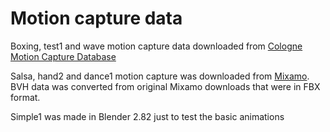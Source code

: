 # Motion capture data

Boxing, test1 and wave motion capture data downloaded from
[Cologne Motion Capture Database](https://mocap.web.th-koeln.de/webgl-search.php)

Salsa, hand2 and dance1 motion capture was downloaded from [Mixamo](https://www.mixamo.com/). 
BVH data was converted from original Mixamo downloads that were in FBX format.

Simple1 was made in Blender 2.82 just to test the basic animations



  

